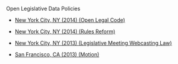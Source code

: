 Open Legislative Data Policies

* [New York City, NY (2014) (Open Legal Code)](http://legistar.council.nyc.gov/LegislationDetail.aspx?ID=1681066&GUID=0AA72ECF-4B97-41D0-B3B2-965B7AFC0F24&Options=ID%7CText%7C&Search=149)

* [New York City, NY (2014) (Rules Reform)](http://legistar.council.nyc.gov/LegislationDetail.aspx?ID=1739410&GUID=251DB8D7-419A-4BC6-B853-5006E23E36D9&Options=&Search=)

* [New York City, NY (2013) (Legislative Meeting Webcasting Law)](http://legistar.council.nyc.gov/LegislationDetail.aspx?ID=657961&GUID=7880F746-C597-416E-BD20-43175D0CD616&Options=&Search=)

* [San Francisco, CA (2013) (Motion)](http://www.google.com/url?q=http%3A%2F%2Fwww.sfbos.org%2Fftp%2Fuploadedfiles%2Fbdsupvrs%2Fintroduced%2F2014%2FLI031814.pdf&sa=D&sntz=1&usg=AFQjCNFucn4Hy3nPK-ellsyUtWUWxIBDSA)
